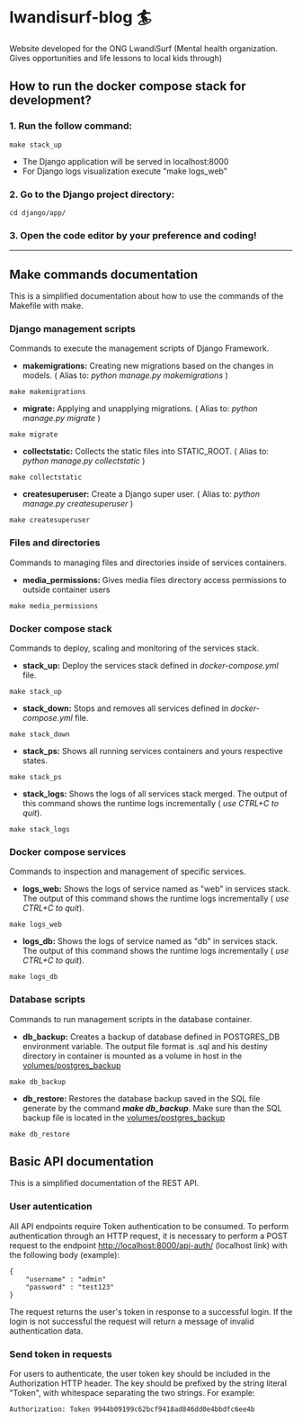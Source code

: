 # lwandisurf-blog :surfer:

Website developed for the ONG LwandiSurf (Mental health organization. Gives opportunities and life lessons to local kids through)

## How to run the docker compose stack for development?

### **1. Run the follow command:** ### 

``` 
make stack_up
```

- The Django application will be served in localhost:8000
- For Django logs visualization execute "make logs_web"

### **2. Go to the Django project directory:** ###

``` 
cd django/app/
```
### **3. Open the code editor by your preference and coding!**

___ 

## Make commands documentation
This is a simplified documentation about how to use the commands of the Makefile with make.

### **Django management scripts**

Commands to execute the management scripts of Django Framework.

- **makemigrations:** Creating new migrations based on the changes in models. ( Alias to: *python manage.py makemigrations* )

``` 
make makemigrations
```

- **migrate:** Applying and unapplying migrations. ( Alias to: *python manage.py migrate* ) 

``` 
make migrate
```

- **collectstatic:** Collects the static files into STATIC_ROOT. ( Alias to: *python manage.py collectstatic* )

``` 
make collectstatic 
```

- **createsuperuser:** Create a Django super user. ( Alias to: *python manage.py createsuperuser* )

```
make createsuperuser
```

### **Files and directories**
Commands to managing files and directories inside of services containers.

- **media_permissions:** Gives media files directory access permissions to outside container users  
``` 
make media_permissions 
```

### **Docker compose stack**

Commands to deploy, scaling and monitoring of the services stack.

- **stack_up:** Deploy the services stack defined in *docker-compose.yml* file. 
``` 
make stack_up
```

- **stack_down:** Stops and removes all services defined in *docker-compose.yml* file. 
```
make stack_down
```

- **stack_ps:** Shows all running services containers and yours respective states.
```
make stack_ps
```	

- **stack_logs:** Shows the logs of all services stack merged. The output of this command shows the runtime logs incrementally ( *use CTRL+C to quit*).
```
make stack_logs
```

### **Docker compose services**

Commands to inspection and management of specific services.

- **logs_web:** Shows the logs of service named as "web" in services stack. The output of this command shows the runtime logs incrementally ( *use CTRL+C to quit*).
```
make logs_web
```

- **logs_db:** Shows the logs of service named as "db" in services stack. The output of this command shows the runtime logs incrementally ( *use CTRL+C to quit*).
```
make logs_db
```
	
### **Database scripts**

Commands to run management scripts in the database container.

- **db_backup:** Creates a backup of database defined in POSTGRES_DB environment variable. The output file format is .sql and his destiny directory in container is mounted as a volume in host in the [volumes/postgres_backup](volumes/postgres_backup)
```
make db_backup
```

- **db_restore:** Restores the database backup saved in the SQL file generate by the command ***make db_backup***. Make sure than the SQL backup file is located in the [volumes/postgres_backup](volumes/postgres_backup)
```
make db_restore
```
	
## Basic API documentation
This is a simplified documentation of the REST API.

### **User autentication**

All API endpoints require Token authentication to be consumed.
  To perform authentication through an HTTP request, it is necessary to perform a POST request to the endpoint [http://localhost:8000/api-auth/](http://localhost:8000/api-auth/) (localhost link) with the following body (example):

```
{
    "username" : "admin"
    "password" : "test123"
}   
```

The request returns the user's token in response to a successful login. If the login is not successful the request will return a message of invalid authentication data.

### **Send token in requests**

For users to authenticate, the user token key should be included in the Authorization HTTP header. The key should be prefixed by the string literal "Token", with whitespace separating the two strings. For example:

```
Authorization: Token 9944b09199c62bcf9418ad846dd0e4bbdfc6ee4b
```
